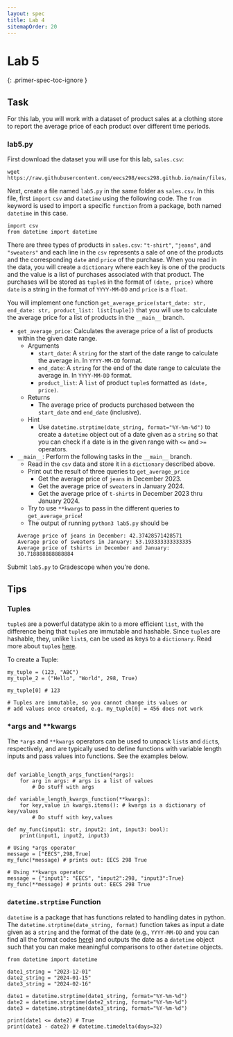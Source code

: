 ```yaml
---
layout: spec
title: Lab 4
sitemapOrder: 20
---
```


Lab 5
==========================
{: .primer-spec-toc-ignore }


## Task
For this lab, you will work with a dataset of product sales at a clothing store to report the average price of each product over different time periods. 

### lab5.py
First download the dataset you will use for this lab, `sales.csv`:
```
wget https://raw.githubusercontent.com/eecs298/eecs298.github.io/main/files/sales.csv
```

Next, create a file named `lab5.py` in the same folder as `sales.csv`. In this file, first `import` `csv` and `datetime` using the following code. The `from` keyword is used to import a specific `function` from a package, both named `datetime` in this case.
```python3
import csv
from datetime import datetime
```

There are three types of products in `sales.csv`: `"t-shirt"`, `"jeans"`, and `"sweaters"` and each line in the `csv` represents a sale of one of the products and the corresponding `date` and `price` of the purchase. When you read in the data, you will create a `dictionary` where each key is one of the products and the value is a list of purchases associated with that product. The purchases will be stored as `tuple`s in the format of `(date, price)` where `date` is a string in the format of `YYYY-MM-DD` and `price` is a `float`.

You will implement one function `get_average_price(start_date: str, end_date: str, product_list: list[tuple])` that you will use to calculate the average price for a list of products in the `__main__` branch. 

* `get_average_price`: Calculates the average price of a list of products within the given date range.
    * Arguments
        - `start_date`: A `string` for the start of the date range to calculate the average in. In `YYYY-MM-DD` format.
        - `end_date`: A `string` for the end of the date range to calculate the average in. In `YYYY-MM-DD` format.
        - `product_list`: A `list` of product `tuple`s formatted as `(date, price)`. 
    * Returns
        - The average price of products purchased between the `start_date` and `end_date` (inclusive).
    * Hint
        - Use `datetime.strptime(date_string, format="%Y-%m-%d")` to create a `datetime` object out of a date given as a `string` so that you can check if a date is in the given range with `<=` and `>=` operators.
* `__main__`: Perform the following tasks in the `__main__` branch.
    * Read in the `csv` data and store it in a `dictionary` described above.
    * Print out the result of three queries to `get_average_price`
        - Get the average price of `jeans` in December 2023.
        - Get the average price of `sweater`s in January 2024.
        - Get the average price of `t-shirt`s in December 2023 thru January 2024.
    * Try to use `**kwargs` to pass in the different queries to `get_average_price`!
    * The output of running `python3 lab5.py` should be
    ```output
    Average price of jeans in December: 42.37428571428571
    Average price of sweaters in January: 53.193333333333335
    Average price of tshirts in December and January: 30.718888888888884
    ```

Submit `lab5.py` to Gradescope when you're done.

## Tips

### Tuples
`tuple`s are a powerful datatype akin to a more efficient `list`, with the difference being that `tuple`s are immutable and hashable. Since `tuple`s are hashable, they, unlike `list`s, can be used as keys to a `dictionary`. Read more about `tuple`s [here](https://www.py4e.com/html3/10-tuples).

To create a Tuple:
```python3
my_tuple = (123, "ABC")
my_tuple_2 = ("Hello", "World", 298, True)

my_tuple[0] # 123

# Tuples are immutable, so you cannot change its values or
# add values once created, e.g. my_tuple[0] = 456 does not work
```

### *args and **kwargs
The `*args` and `**kwargs` operators can be used to unpack `list`s and `dict`s, respectively, and are typically used to define functions with variable length inputs and pass values into functions. See the examples below.

```python3

def variable_length_args_function(*args):
    for arg in args: # args is a list of values
        # Do stuff with args

def variable_length_kwargs_function(**kwargs):
    for key,value in kwargs.items(): # kwargs is a dictionary of key/values
        # Do stuff with key,values

def my_func(input1: str, input2: int, input3: bool):
    print(input1, input2, input3)

# Using *args operator
message = ["EECS",298,True]
my_func(*message) # prints out: EECS 298 True

# Using **kwargs operator 
message = {"input1": "EECS", "input2":298, "input3":True}
my_func(**message) # prints out: EECS 298 True
```

### `datetime.strptime` Function
`datetime` is a package that has functions related to handling dates in python. The `datetime.strptime(date_string, format)` function takes as input a date given as a `string` and the format of the date (e.g., `YYYY-MM-DD` and you can find all the format codes [here](https://docs.python.org/3/library/datetime.html#format-codes)) and outputs the date as a `datetime` object such that you can make meaningful comparisons to other `datetime` objects.

```python3
from datetime import datetime

date1_string = "2023-12-01"
date2_string = "2024-01-15"
date3_string = "2024-02-16"

date1 = datetime.strptime(date1_string, format="%Y-%m-%d")
date2 = datetime.strptime(date2_string, format="%Y-%m-%d")
date3 = datetime.strptime(date3_string, format="%Y-%m-%d")

print(date1 <= date2) # True 
print(date3 - date2) # datetime.timedelta(days=32)
```